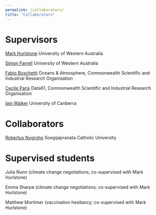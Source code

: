 ```yaml
---
permalink: /collaborators/
title: "Collaborators"
---
```


# Supervisors

[Mark Hurlstone](http://mark-hurlstone.github.io/) University of Western Australia

[Simon Farrell](https://psy-farrell.github.io/) University of Western Australia

[Fabio Boschetti](http://www.per.marine.csiro.au/staff/Fabio.Boschetti/) Oceans & Atmosphere, Commonwealth Scientific and Industrial Research Organisation

[Cecile Paris](https://people.csiro.au/P/C/Cecile-Paris) Data61, Commonwealth Scientific and Industrial Research Organisation

[Iain Walker](https://www.canberra.edu.au/research/institutes/health-research-institute/members/members/academic-staff/iain-walker) University of Canberra

# Collaborators

[Robertus Nugroho](http://robertusnugroho.com/) Soegijapranata Catholic University

# Supervised students

Julia Nunn (climate change negotiations; co-supervised with Mark Hurlstone)

Emma Sharpe (climate change negotiations; co-supervised with Mark Hurlstone)

Matthew Mortimer (vaccination hesitancy; co-supervised with Mark Hurlstone)
